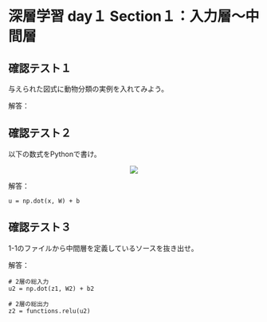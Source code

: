 # 深層学習 day１ Section１：入力層～中間層

## 確認テスト１

与えられた図式に動物分類の実例を入れてみよう。

解答：


## 確認テスト２

以下の数式をPythonで書け。

<p align="center">
  <img src="https://latex.codecogs.com/svg.latex?\begin{align*}u&=w_1x_1+w_2x_2+w_3x_3+w_4x_4+b\\&=\mathbf{W}\mathbf{x}+b\end{align*}" />
</P>

解答：
```
u = np.dot(x, W) + b
```

## 確認テスト３

1-1のファイルから中間層を定義しているソースを抜き出せ。

解答：
```
# 2層の総入力
u2 = np.dot(z1, W2) + b2
    
# 2層の総出力
z2 = functions.relu(u2)
```    
